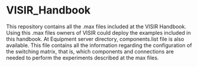 # VISIR_Handbook
This repository contains all the .max files included at the VISIR Handbook. 
Using this .max files owners of VISIR could deploy the examples included in this handbook.
At Equipment server directory, components.list file is also available. This file contains all the information regarding the configuration of the switching matrix, that is, which components and connections are needed to perform the experiments described at the max files. 
